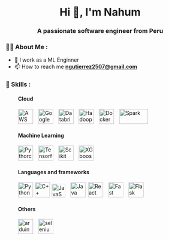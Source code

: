 <h1 align="center">Hi 👋, I'm Nahum</h1>
<h3 align="center">A passionate software engineer from Peru</h3>

### 👨‍💻 About Me :

- 📝 I work as a ML Enginner
- 📫 How to reach me **ngutierrez2507@gmail.com**

<div align="left">
    <h3>🔨 Skills :</h3>
    <!--  -->
    <!-- Sección Cloud -->
    <div style="margin-left: 33px;">
        <h4>Cloud</h4>
        <!-- AWS -->
        <img src="https://cdn.iconscout.com/icon/free/png-256/free-aws-1869025-1583149.png?f=webp" alt="AWS" width="40" height="40" style="margin-right: 10px;"/> 
        <!-- Google cloud -->
        <img src="https://managedsolutions.k2partnering.com/wp-content/uploads/2022/12/google-cloud-2038785-1721675.webp" alt="Google Cloud Platform" width="40" height="40" style="margin-right: 10px;"/> 
        <!-- Databricks -->
        <img src="https://databricks.gallerycdn.vsassets.io/extensions/databricks/databricks/1.2.2/1698066040480/Microsoft.VisualStudio.Services.Icons.Default" alt="Databricks" width="40" height="40" style="margin-right: 10px;"/>
        <!-- Hadoop -->
        <img src="https://cdn.worldvectorlogo.com/logos/hadoop.svg" alt="Hadoop" height="40" style="margin-right: 10px;"/>
        <!-- Docker -->
        <img src="https://cdn4.iconfinder.com/data/icons/logos-and-brands/512/97_Docker_logo_logos-512.png" alt="Docker" height="40" style="margin-right: 10px;"/>
        <!-- Spark -->
        <img src="https://upload.wikimedia.org/wikipedia/commons/e/ea/Spark-logo-192x100px.png" alt="Spark" width="77" height="40" style="margin-right: 10px;"/>
    </div>
    <!--  -->
    <!-- Sección Machine Learning -->
    <div style="margin-left: 33px;">
        <h4>Machine Learning</h4>
        <!-- Pythorch -->
        <img src="https://www.vectorlogo.zone/logos/pytorch/pytorch-icon.svg" alt="Pythorch" width="40" height="40" style="margin-right: 10px;"/>
        <!-- Tensorflow -->
        <img src="https://www.vectorlogo.zone/logos/tensorflow/tensorflow-icon.svg" alt="Tensorflow" width="40" height="40" style="margin-right: 10px;"/>
        <!-- Scikit Learn -->
        <img src="https://upload.wikimedia.org/wikipedia/commons/0/05/Scikit_learn_logo_small.svg" alt="Scikit Learn" width="40" height="40" style="margin-right: 10px;"/>
        <!-- XGboost -->
        <img src="https://www.intel.com/content/dam/www/central-libraries/us/en/images/2022-11/xgboost-logo-rwd.png.rendition.intel.web.480.360.png" alt="XGboost" width="40" height="40" style="margin-right: 10px;"/>
    </div>
    <!--  -->
    <!-- Sección Languages ​​and frameworks -->
    <div style="margin-left: 33px;">
        <h4>Languages ​​and frameworks</h4>
        <!-- Python -->
        <img src="https://upload.wikimedia.org/wikipedia/commons/thumb/c/c3/Python-logo-notext.svg/1200px-Python-logo-notext.svg.png" alt="Python" height="40" style="margin-right: 1px;"/>
        <!-- C++ -->
        <img src="https://styles.redditmedia.com/t5_2qh6x/styles/communityIcon_xgorujtjrj571.png?width=256&s=12f60b3bcbd6ac2aea90e277b1ff327f91523032" alt="C++"  height="40" style="margin-right: 1px;"/>
        <!-- JavaScript -->
        <img src="https://upload.wikimedia.org/wikipedia/commons/6/6a/JavaScript-logo.png" alt="JavaScript" height="36" style="margin-right: 10px;"/>
        <!-- Java -->
        <img src="https://cdn4.iconfinder.com/data/icons/logos-and-brands/512/181_Java_logo_logos-512.png" alt="Java" height="40" style="margin-right: 3px;"/>
        <!-- React -->
        <img src="https://cdn4.iconfinder.com/data/icons/logos-3/600/React.js_logo-512.png" alt="React" height="40" style="margin-right: 10px;"/>
        <!-- Fast API -->
        <img src="https://cdn.worldvectorlogo.com/logos/fastapi.svg" alt="Fast API" height="40" style="margin-right: 10px;"/>
        <!-- Flask -->
        <img src="https://static-00.iconduck.com/assets.00/flask-icon-1594x2048-84mjydzf.png" alt="Flask" height="40" style="margin-right: 10px;"/>
    </div>
    <!--  -->
    <!-- Sección Otros -->
    <div style="margin-left: 33px;">
        <h4>Others</h4>
        <!-- Arduino -->
        <img src="https://cdn.worldvectorlogo.com/logos/arduino-1.svg" alt="arduino" width="40" height="40" style="margin-right: 10px;"/>
        <!-- Seleniu, -->
        <img src="https://raw.githubusercontent.com/detain/svg-logos/780f25886640cef088af994181646db2f6b1a3f8/svg/selenium-logo.svg" alt="selenium" width="40" height="40" style="margin-right: 10px;"/>
    </div>
</div>

<!--
**NahumFGz/NahumFGz** is a ✨ _special_ ✨ repository because its `README.md` (this file) appears on your GitHub profile.

Here are some ideas to get you started:

- 🔭 I’m currently working on ...
- 🌱 I’m currently learning ...
- 👯 I’m looking to collaborate on ...
- 🤔 I’m looking for help with ...
- 💬 Ask me about ...
- 📫 How to reach me: ...
- 😄 Pronouns: ...
- ⚡ Fun fact: ...
-->
